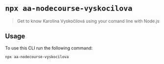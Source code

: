 # `npx aa-nodecourse-vyskocilova`

> Get to know Karolína Vyskočilová using your comand line with Node.js

## Usage

To use this CLI run the following command:

```sh
npx aa-nodecourse-vyskocilova
```
